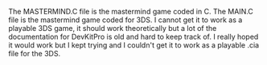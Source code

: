 The MASTERMIND.C file is the mastermind game coded in C. 
The MAIN.C file is the mastermind game coded for 3DS. 
I cannot get it to work as a playable 3DS game, it should work theoretically but a lot of the documentation for DevKitPro is old and hard to keep track of.
I really hoped it would work but I kept trying and I couldn't get it to work as a playable .cia file for the 3DS.
